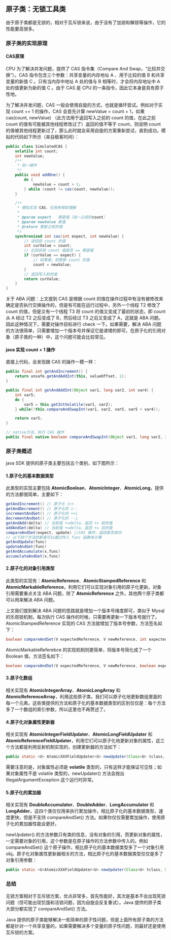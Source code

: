 ﻿## 原子类：无锁工具类

由于原子类都是无锁的，相对于互斥锁来说，由于没有了加锁和解锁等操作，它的性能要高很多。

### 原子类的实现原理 
#### **CAS原理**
CPU 为了解决并发问题，提供了 CAS 指令集（Compare And Swap，“比较并交换”）。CAS 指令包含三个参数：共享变量的内存地址 A 、用于比较的值 B 和共享变量的新值 C 。只有当内存中地址 A 处的值与 B 相等时，才会将内存地址中 A 处的值更新为新的值 C 。由于 CAS 是 CPU 的一条指令，因此它本身是具有原子性地。

为了解决并发问题，CAS 一般会使用自旋的方式，也就是循环尝试。例如对于实现 count += 1 的操作，CAS 会首先计算 newValue = count + 1，如果 cas(count, newValue) （此方法用于返回写入之前的 count 的值，在此之前 count 的值有可能被其他线程修改过了）返回的值不等于 count，则说明 count 的值被其他线程更新过了，那么此时就会采用自旋的方案重新尝试，直到成功。模拟的代码如下所示（来自极客时间）：
```java
public class SimulatedCAS {
    volatile int count;
    int newValue;
    /**
     * 加一操作
     */
    public void addOne() {
        do {
            newValue = count + 1;
        } while (count != cas(count, newValue));
    }

    /**
     * 模拟实现 CAS，仅用来帮助理解
     *
     * @param expect   期望值（加一之前的count）
     * @param newValue 新值
     * @return 更新之前的值
     */
    synchronized int cas(int expect, int newValue) {
        // 读目前 count 的值
        int curValue = count;
        // 比较目前 count 值是否 == 期望值
        if (curValue == expect) {
            // 如果是，则更新 count 的值
            count = newValue;
        }
        // 返回写入前的值
        return curValue;
    }
}
```
关于 ABA 问题：上文提到 CAS 是根据 count 的值在操作过程中有没有被修改来确定是否执行交换操作的，但是有可能在运行过程中，另外一个线程 T2 修改了 count 的值，但是又有一个线程 T3 将 count 的值又变成了最初的状态，即 count 从 A 经过 T2 之后变成了 B，然后经过 T3 之后又变成了 A，这就是 ABA 问题。因此这种情况下，需要对操作目标进行 check 一下。如果需要，解决 ABA 问题的方法很简单，只需要增加一个版本号并保证它是递增的即可，在原子化的引用对象（原子类的一种）中，这个问题可能会比较常见。

#### **java** 实现 **count + 1** 操作

直接上代码，会发现跟 CAS 的操作一模一样：
```java
public final int getAndIncrement() {
    return unsafe.getAndAddInt(this, valueOffset, 1);
}

public final int getAndAddInt(Object var1, long var2, int var4) {
    int var5;
    do {
        var5 = this.getIntVolatile(var1, var2);
    } while(!this.compareAndSwapInt(var1, var2, var5, var5 + var4));

    return var5;
}

// native方法，执行 CAS 操作    
public final native boolean compareAndSwapInt(Object var1, long var2, int var4, int var5);
```

### 原子类概述
java SDK 提供的原子类主要包括五个类别，如下图所示：

#### 1.原子化的基本数据类型
此类型的实现主要包括 **AtomicBoolean**、**AtomicInteger**、**AtomicLong**，提供的方法都很简单，主要如下：
```java
getAndIncrement() // 原子化 i++
getAndDecrement() // 原子化的 i--
incrementAndGet() // 原子化的 ++i
decrementAndGet() // 原子化的 --i
getAndAdd(delta) // 当前值 +=delta，返回 += 前的值
addAndGet(delta) // 当前值 +=delta，返回 += 后的值
compareAndSet(expect, update) //CAS 操作，返回是否成功
// 以下四个方法的新值可以通过传入 func 函数来计算
getAndUpdate(func)
updateAndGet(func)
getAndAccumulate(x,func)
accumulateAndGet(x,func)
```
#### 2.原子化的对象引用类型
此类型的实现有：**AtomicReference**、**AtomicStampedReference** 和 **AtomicMarkableReference**，利用它们可以实现对象引用的原子化更新。对象引用需要重点关注 ABA 问题，除了 **AtomicReference** 之外，其他两个原子类都可以用来解决 ABA 问题。

上文我们提到解决 ABA 问题的思路就是增加一个版本号维度即可，类似于 Mysql 的乐观锁机制，每次执行 CAS 操作的时候，只需要再更新一下版本号就行了。AtomicStampedReference 实现的 CAS 方法就增加了版本号参数，方法签名如下：
```java
boolean compareAndSet(V expectedReference, V newReference, int expectedStamp, int newStamp) 
```
AtomicMarkableReferebce 的实现机制则更简单，将版本号简化成了一个 Boolean 值，方法签名如下：
```java
boolean compareAndSet(V expectedReference, V newReference, boolean expectedMark, boolean newMark)
```
#### 3.原子化数组
相关实现有 **AtomicIntegerArray**、**AtomicLongArray** 和 **AtomicReferenceArray**，利用这些原子类，我们可以原子化地更新数组里面的每一个元素。这些类提供的方法和原子化的基本数据类型的区别仅仅是：每个方法多了一个数组的索引参数，所以这里也不再赘述了。

#### 4.原子化对象属性更新器
相关实现有 **AtomicIntegerFieldUpdater**、**AtomicLongFieldUpdater** 和 **AtomicReferenceFieldUpdater**，利用它们可以原子化地更新对象的属性，这三个方法都是利用反射机制实现的，创建更新器的方法如下：
```java
public static <U> AtomicXXXFieldUpdater<U> newUpdater(Class<U> tclass, String fieldName)
```
需要注意的是，对象属性必须是 **volatile** 类型的，只有这样才能保证可见性；如果对象属性不是 volatile 类型的，newUpdater() 方法会抛出 IllegalArgumentException 这个运行时异常。

#### 5.原子化的累加器
相关实现有 **DoubleAccumulator**、**DoubleAdder**、**LongAccumulator** 和 **LongAdder**，这四个类仅仅用来执行累加操作，相比原子化的基本数据类型，速度更快，但是不支持 compareAndSet() 方法。如果你仅仅需要累加操作，使用原子化的累加器性能会更好。

newUpdater() 的方法参数只有类的信息，没有对象的引用，而更新对象的属性，一定需要对象的引用，这个参数是在原子操作的方法参数中传入的。例如 compareAndSet() 这个原子操作，相比原子化的基本数据类型多了一个对象引用 obj。原子化对象属性更新器相关的方法，相比原子化的基本数据类型仅仅是多了对象引用参数：
```java
public static <U>AtomicXXXFieldUpdater<U> newUpdater(Class<U> tclass, String fieldName)
```
### 总结
无锁方案相对于互斥锁方案，优点非常多，首先性能好，其次是基本不会出现死锁问题（但可能出现饥饿和活锁问题，因为自旋会反复重试）。Java 提供的原子类大部分都实现了 compareAndSet() 方法。

Java 提供的原子类能够解决一些简单的原子性问题，但是上面所有原子类的方法都是针对一个共享变量的，如果需要解决多个变量的原子性问题，则最好还是使用互斥锁的方案。